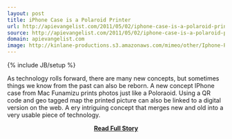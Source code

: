 ```yaml
---
layout: post
title: iPhone Case is a Polaroid Printer
url: http://apievangelist.com/2011/05/02/iphone-case-is-a-polaroid-printer/
source: http://apievangelist.com/2011/05/02/iphone-case-is-a-polaroid-printer/
domain: apievangelist.com
image: http://kinlane-productions.s3.amazonaws.com/mimeo/other/Iphone-Polaroid-Print.jpg
---
```

{% include JB/setup %}<p>As technology rolls forward,  there are many new concepts, but sometimes things we know from the past can also be reborn.
A new concept IPhone case from Mac Funamizu prints photos just like a Poloraoid.
Using a QR code and geo tagged map the printed picture can also be linked to a digital version on the web.
A ery intriguing concept that merges new and old into a very usable piece of technology.</p>
<center><p><a href="http://apievangelist.com/2011/05/02/iphone-case-is-a-polaroid-printer/" style='padding:25px; font-sze:18px; font-weight: bold;'>Read Full Story</a></p></center>
